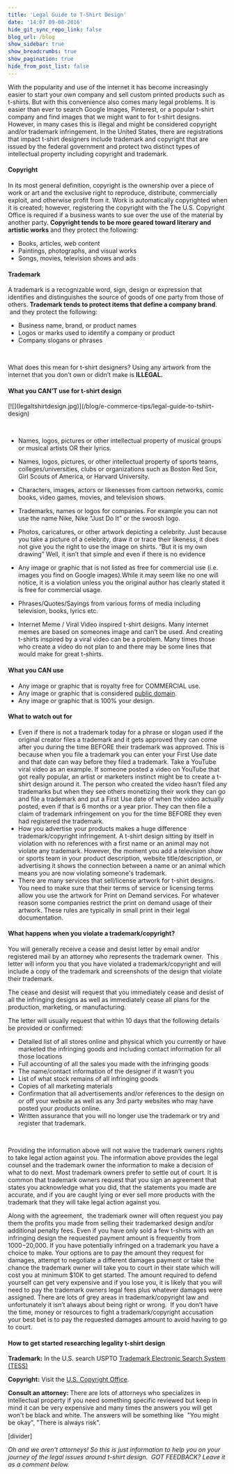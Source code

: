 ```yaml
---
title: 'Legal Guide to T-Shirt Design'
date: '14:07 09-08-2016'
hide_git_sync_repo_link: false
blog_url: /blog
show_sidebar: true
show_breadcrumbs: true
show_pagination: true
hide_from_post_list: false
---
```


With the popularity and use of the internet it has become increasingly easier to start your own company and sell custom printed products such as t-shirts. But with this convenience also comes many legal problems. It is easier than ever to search Google Images, Pinterest, or a popular t-shirt company and find images that we might want to for t-shirt designs. However, in many cases this is illegal and might be considered copyright and/or trademark infringement. In the United States, there are registrations that impact t-shirt designers include trademark and copyright that are issued by the federal government and protect two distinct types of intellectual property including copyright and trademark.
<h4><b>Copyright</b></h4>
In its most general definition, copyright is the ownership over a piece of work or art and the exclusive right to reproduce, distribute, commercially exploit, and otherwise profit from it. Work is automatically copyrighted when it is created; however, registering the copyright with the The U.S. Copyright Office is required if a business wants to sue over the use of the material by another party. <b>Copyright tends to be more geared toward literary and artistic works</b> and they protect the following:
<ul>
	<li>Books, articles, web content</li>
	<li>Paintings, photographs, and visual works</li>
	<li>Songs, movies, television shows and ads</li>
</ul>
<h4></h4>
<h4><b>Trademark</b></h4>
A trademark is a recognizable word, sign, design or expression that identifies and distinguishes the source of goods of one party from those of others. <b>Trademark tends to protect items that define a company brand</b>.  and they protect the following:
<ul>
	<li>Business name, brand, or product names</li>
	<li>Logos or marks used to identify a company or product</li>
	<li>Company slogans or phrases</li>
</ul>
&nbsp;

What does this mean for t-shirt designers? Using any artwork from the internet that you don’t own or didn’t make is <b>ILLEGAL. </b>
<h4><b>What you CAN’T use for t-shirt design</b></h4>
[![](legaltshirtdesign.jpg)](/blog/e-commerce-tips/legal-guide-to-tshirt-design)

&nbsp;
<ul>
	<li>Names, logos, pictures or other intellectual property of musical groups or musical artists OR their lyrics.</li>
</ul>
<ul>
	<li>Names, logos, pictures, or other intellectual property of sports teams, colleges/universities, clubs or organizations such as Boston Red Sox, Girl Scouts of America, or Harvard University.</li>
</ul>
<ul>
	<li>Characters, images, actors or likenesses from cartoon networks, comic books, video games, movies, and television shows.</li>
</ul>
<ul>
	<li>Trademarks, names or logos for companies. For example you can not use the name Nike, Nike “Just Do It” or the swoosh logo.</li>
</ul>
<ul>
	<li>Photos, caricatures, or other artwork depicting a celebrity. Just because you take a picture of a celebrity, draw it or trace their likeness, it does not give you the right to use the image on shirts. “But it is my own drawing” Well, it isn’t that simple and even if there is no evidence</li>
</ul>
<ul>
	<li>Any image or graphic that is not listed as free for commercial use (i.e. images you find on Google images).While it may seem like no one will notice, it is a violation unless you the original author has clearly stated it is free for commercial usage.</li>
</ul>
<ul>
	<li>Phrases/Quotes/Sayings from various forms of media including television, books, lyrics etc.</li>
</ul>
<ul>
	<li>Internet Meme / Viral Video inspired t-shirt designs. Many internet memes are based on someones image and can’t be used. And creating t-shirts inspired by a viral video can be a problem. Many times those who create a video do not plan to and there may be some lines that would make for great t-shirts.</li>
</ul>
<h4></h4>
<h4><b>What you CAN use</b></h4>
<ul>
	<li>Any image or graphic that is royalty free for COMMERCIAL use.</li>
	<li>Any image or graphic that is considered <a href="http://en.wikipedia.org/wiki/Public_domain">public domain</a>.</li>
	<li>Any image or graphic that is 100% your design.</li>
</ul>
<h4></h4>
<h4><b>What to watch out for</b></h4>
<ul>
	<li>Even if there is not a trademark today for a phrase or slogan used if the original creator files a trademark and it gets approved they can come after you during the time BEFORE their trademark was approved. This is because when you file a trademark you can enter your First Use date and that date can way before they filed a trademark. Take a YouTube viral video as an example. If someone posted a video on YouTube that got really popular, an artist or marketers instinct might be to create a t-shirt design around it. The person who created the video hasn’t filed any trademarks but when they see others monetizing their work they can go and file a trademark and put a First Use date of when the video actually posted, even if that is 6 months or a year prior. They can then file a claim of trademark infringement on you for the time BEFORE they even had registered the trademark.</li>
	<li>How you advertise your products makes a huge difference trademark/copyright infringement. A t-shirt design sitting by itself in violation with no references with a first name or an animal may not violate any trademark. However, the moment you add a television show or sports team in your product description, website title/description, or advertising it shows the connection between a name or an animal which means you are now violating someone's trademark.</li>
	<li>There are many services that sell/license artwork for t-shirt designs. You need to make sure that their terms of service or licensing terms allow you use the artwork for Print on Demand services. For whatever reason some companies restrict the print on demand usage of their artwork. These rules are typically in small print in their legal documentation.</li>
</ul>
<h4></h4>
<h4><b>What happens when you violate a trademark/copyright?</b></h4>
You will generally receive a cease and desist letter by email and/or registered mail by an attorney who represents the trademark owner.  This letter will inform you that you have violated a trademark/copyright and will include a copy of the trademark and screenshots of the design that violate their trademark.

The cease and desist will request that you immediately cease and desist of all the infringing designs as well as immediately cease all plans for the production, marketing, or manufacturing.

The letter will usually request that within 10 days that the following details be provided or confirmed:
<ul>
	<li>Detailed list of all stores online and physical which you currently or have marketed the infringing goods and including contact information for all those locations</li>
	<li>Full accounting of all the sales you made with the infringing goods</li>
	<li>The name/contact information of the designer if it wasn’t you</li>
	<li>List of what stock remains of all infringing goods</li>
	<li>Copies of all marketing materials</li>
	<li>Confirmation that all advertisements and/or references to the design on or off your website as well as any 3rd party websites who may have posted your products online.</li>
	<li>Written assurance that you will no longer use the trademark or try and register that trademark.</li>
</ul>
&nbsp;

Providing the information above will not waive the trademark owners rights to take legal action against you. The information above provides the legal counsel and the trademark owner the information to make a decision of what to do next. Most trademark owners prefer to settle out of court. It is common that trademark owners request that you sign an agreement that states you acknowledge what you did, that the statements you made are accurate, and if you are caught lying or ever sell more products with the trademark that they will take legal action against you.

Along with the agreement,  the trademark owner will often request you pay them the profits you made from selling their trademarked design and/or additional penalty fees. Even if you have only sold a few t-shirts with an infringing design the requested payment amount is frequently from $1000-$20,000. If you have potentially infringed on a trademark you have a choice to make. Your options are to pay the amount they request for damages, attempt to negotiate a different damages payment or take the chance the trademark owner will take you to court in their state which will cost you at minimum $10K to get started. The amount required to defend yourself can get very expensive and if you lose you, it is likely that you will need to pay the trademark owners legal fees plus whatever damages were assigned.
There are lots of grey areas in trademark/copyright law and unfortunately it isn’t always about being right or wrong.  If you don’t have the time, money or resources to fight a trademark/copyright accusation your best bet is to pay the requested damages amount to avoid having to go to court.
<h4>How to get started researching legality t-shirt design</h4>
<strong>Trademark:</strong> In the U.S. search USPTO <a href="http://tmsearch.uspto.gov/bin/gate.exe?f=login&amp;p_lang=english&amp;p_d=trmk">Trademark Electronic Search System (TESS)</a>

<strong>Copyright:</strong> Visit the <a href="http://www.copyright.gov/help/faq/">U.S. Copyright Office</a>.

<strong>Consult an attorney: </strong>There are lots of attorneys who specializes in intellectual property if you need something specific reviewed but keep in mind it can be very expensive and many times the answers you will get won't be black and white. The answers will be something like  "You might be okay", "There is always risk".

[divider]

<em>Oh and we aren't attorneys! So this is just information to help you on your journey of the legal issues around t-shirt design.  GOT FEEDBACK? Leave it as a comment below. </em>

&nbsp;